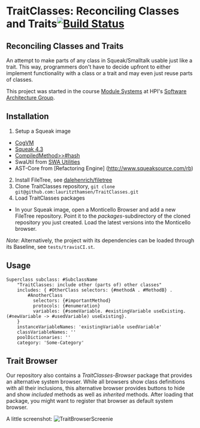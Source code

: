 TraitClasses: Reconciling Classes and Traits[![Build Status](https://travis-ci.org/lauritzthamsen/TraitClasses.png)](https://travis-ci.org/lauritzthamsen/TraitClasses)
============================================

## Reconciling Classes and Traits

An attempt to make parts of any class in Squeak/Smalltalk usable just like a trait. This way, programmers don't have to decide upfront to either implement 
functionality with a class or a trait and may even just reuse parts of classes.

This project was started in the course [Module Systems](http://www.hpi.uni-potsdam.de/studium/lehrangebot/itse/veranstaltung/modulsysteme.html) at HPI's [Software Architecture Group](http://www.hpi.uni-potsdam.de/hirschfeld/).

## Installation

1. Setup a Squeak image
 * [CogVM](www.mirandabanda.org/files/Cog/VM/)
 * [Squeak 4.3](http://ftp.squeak.org/4.3/)
 * [CompiledMethod>>#hash](http://source.squeak.org/trunk/Kernel-eem.692.mcz)
 * SwaUtil from [SWA Utilities](http://www.hpi.uni-potsdam.de/hirschfeld/squeaksource/SwaUtilities.html)
 * AST-Core from [Refactoring Engine] (http://www.squeaksource.com/rb)
2. Install FileTree, see [dalehenrich/filetree](https://github.com/dalehenrich/filetree)
3. Clone TraitClasses repository, `git clone git@github.com:lauritzthamsen/TraitClasses.git`
4. Load TraitClasses packages
 * In your Squeak image, open a Monticello Browser and add a new FileTree repository. Point it to the *packages*-subdirectory of the cloned repository you just created. Load the latest versions into the Monticello browser.

_Note_: Alternatively, the project with its dependencies can be loaded through its Baseline, see `tests/travisCI.st`.

## Usage

```smalltalk
Superclass subclass: #SubclassName
	"TraitClasses: include other (parts of) other classes"
	includes: { #OtherClass selectors: {#methodA . #MethodB} .
	    #AnotherClass
	      selectors: {#importantMethod}
	      protocols: {#enumeration}
	      variables: {#someVariable. #existingVariable useExisting. (#newVariable -> #usedVariable) useExisting}.
	}
	instanceVariableNames: 'existingVariable usedVariable'
	classVariableNames: ''
	poolDictionaries: ''
	category: 'Some-Category'
```

## Trait Browser

Our repository also contains a *TraitClasses-Browser* package that provides an alternative system browser. While all browsers show class definitions with all their inclusions, this alternative browser provides buttons to hide and show *included* methods as well as *inherited* methods. After loading that package, you might want to register that browser as default system browser.

A little screenshot:
![TraitBrowserScreenie](http://pragtob.files.wordpress.com/2013/02/screenshot-from-2013-02-08-150702.png)
